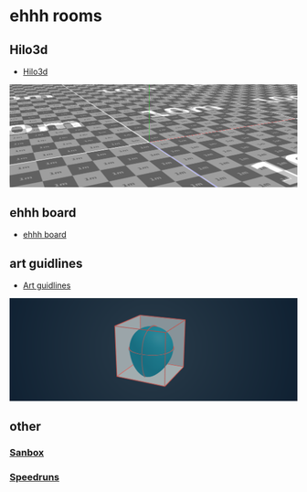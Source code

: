 # ehhh rooms

## Hilo3d

- [Hilo3d](#Hilo3d)

[![](res/maintenance/rooms-pics/hilo3d.png)](#Hilo3d)

## ehhh board

- [ehhh board](#EhhhBoard)

## art guidlines

- [Art guidlines](#ArtGuidelines)

[![](res/maintenance/rooms-pics/art-guidelines.png)](#ArtGuidelines)

## other

### [Sanbox](#Sandbox)
### [Speedruns](rooms/speedruns/)
